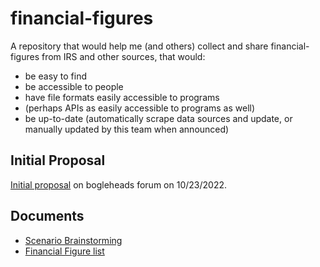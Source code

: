 # financial-figures

A repository that would help me (and others) collect and share financial-figures from IRS and other sources, that would:
- be easy to find
- be accessible to people
- have file formats easily accessible to programs
- (perhaps APIs as easily accessible to programs as well)
- be up-to-date (automatically scrape data sources and update, or manually updated by this team when announced)

## Initial Proposal
[Initial proposal](https://www.bogleheads.org/forum/viewtopic.php?p=6928838#p6928838) on bogleheads forum on 10/23/2022.

## Documents

- [Scenario Brainstorming](brainstorming.md)
- [Financial Figure list](values.md)
